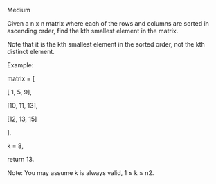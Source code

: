 Medium

Given a n x n matrix where each of the rows and columns are sorted in ascending order, find the kth smallest element in the matrix.

Note that it is the kth smallest element in the sorted order, not the kth distinct element.

Example:

matrix = [

   [ 1,  5,  9],
   
   [10, 11, 13],
   
   [12, 13, 15]
   
],

k = 8,

return 13.

Note:
You may assume k is always valid, 1 ≤ k ≤ n2.
